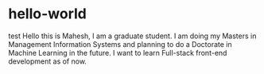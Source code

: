 # hello-world
test
Hello this is Mahesh, I am a graduate student.
I am doing my Masters in Management Information Systems and planning to do a Doctorate in Machine Learning in the future.
I want to learn Full-stack front-end development as of now.
